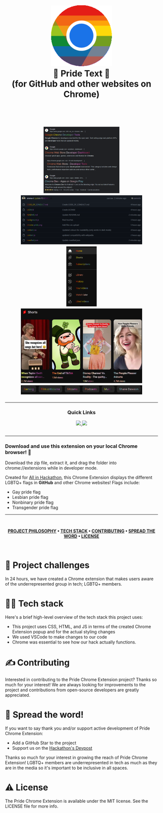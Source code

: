 <h1 align="center">
  <br>
 <img src="https://raw.githubusercontent.com/emma-t/pride-chrome-extension/main/chrome%20pride.png" alt="Pride Chrome extension logo" width="200">
  <br>
  🌈 Pride Text 🌈 </br> (for GitHub and other websites on Chrome)
  <br>
  <p> &nbsp; </p>
  <img src="https://raw.githubusercontent.com/emma-t/pride-chrome-extension/main/images/pride%20chrome%201.png" alt="Image of Chrome Extension" width="250">
  <img src="https://raw.githubusercontent.com/emma-t/pride-chrome-extension/main/images/pride%20chrome%20github%201.png" alt="Image of Chrome Extension" width="400">
  <img src="https://raw.githubusercontent.com/emma-t/pride-chrome-extension/main/images/pride%20chrome%20youtube%201.png" alt="Image of Chrome Extension" width="100">
  <img src="https://raw.githubusercontent.com/emma-t/pride-chrome-extension/main/images/pride%20chrome%20youtube%203.png" alt="Image of Chrome Extension" width="400">
  <img src="https://raw.githubusercontent.com/emma-t/pride-chrome-extension/main/images/pride%20chrome%20youtube%202.png" alt="Image of Chrome Extension" width="400">
</h1>

---

<div align='center'>
  
### Quick Links
  
<a href='https://organize.mlh.io/participants/events/8989-all-in-hackathon-hosted-by-mlh'>
  
<img src='https://img.shields.io/badge/All in Hackathon-red?style=for-the-badge'>
  
</a>
  
<a href='https://all-in-hackathon.devpost.com/'>
  
<img src='https://img.shields.io/badge/DEVPOST-blue?style=for-the-badge'>
  
</a>
  
<br />
  
<br />
  
</div>

---

### Download and use this extension on your local Chrome browser! 🎉 

Download the zip file, extract it, and drag the folder into chrome://extensions while in developer mode.

Created for [All in Hackathon](https://organize.mlh.io/participants/events/8989-all-in-hackathon-hosted-by-mlh), this Chrome Extension displays the different LGBTQ+ flags in **GitHub** and other Chrome websites! Flags include:
- Gay pride flag
- Lesbian pride flag
- Nonbinary pride flag
- Transgender pride flag

---

<br />

<div align="center">

**[PROJECT PHILOSOPHY](https://github.com/emma-t/pride-chrome-extension#-project-challenges) • 
[TECH STACK](https://github.com/emma-t/pride-chrome-extension#-tech-stack) • 
[CONTRIBUTING](https://github.com/emma-t/pride-chrome-extension#%EF%B8%8F-contributing) • 
[SPREAD THE WORD](https://github.com/emma-t/pride-chrome-extension#-spread-the-word) • 
[LICENSE](https://github.com/emma-t/pride-chrome-extension#%EF%B8%8F-license)**

</div>

<br />

# 🧐 Project challenges

In 24 hours, we have created a Chrome extension that makes users aware of the underrepresented group in tech; LGBTQ+ members.

# 👨‍💻 Tech stack

Here's a brief high-level overview of the tech stack this project uses:

- This project uses CSS, HTML, and JS in terms of the created Chrome Extension popup and for the actual styling changes
- We used VSCode to make changes to our code
- Chrome was essential to see how our hack actually functions.

# ✍️ Contributing
Interested in contributing to the Pride Chrome Extension project? Thanks so much for your interest! We are always looking for improvements to the project and contributions from open-source developers are greatly appreciated.

# 🌟 Spread the word!

If you want to say thank you and/or support active development of Pride Chrome Extension:
- Add a GitHub Star to the project 
- Support us on the [Hackathon's Devpost](https://all-in-hackathon.devpost.com/)

Thanks so much for your interest in growing the reach of Pride Chrome Extension! LGBTQ+ members are underrepresented in tech as much as they are in the media so it's important to be inclusive in all spaces.

# ⚠️ License
The Pride Chrome Extension is available under the MIT license. See the LICENSE file for more info.

<br />
